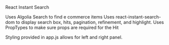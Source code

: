 React Instant Search

Uses Algolia Search to find e commerce items
Uses react-instant-search-dom to display search box, hits, pagination, refinement, and highlight.
Uses PropTypes to make sure props are required for the Hit

Styling provided in app.js allows for left and right panel. 